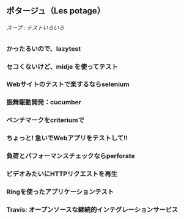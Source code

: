 ## ポタージュ（Les potage）
###### スープ : テストいろいろ

### かったるいので、lazytest
### セコくないけど、midje を使ってテスト 
### Webサイトのテストで楽するならselenium
### 振舞駆動開発：cucumber
### ベンチマークをcriteriumで
### ちょっと!  急いでWebアプリをテストして!!
### 負荷とパフォーマンスチェックならperforate
### ビデオみたいにHTTPリクエストを再生 
### Ringを使ったアプリケーションテスト
### Travis: オープンソースな継続的インテグレーションサービス